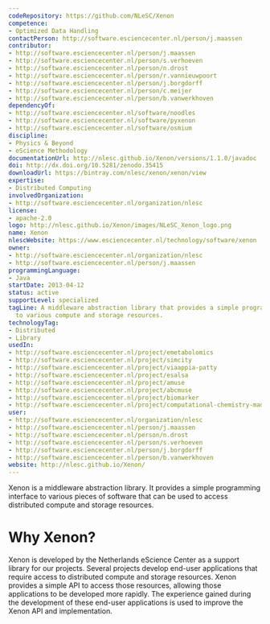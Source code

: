 ```yaml
---
codeRepository: https://github.com/NLeSC/Xenon
competence:
- Optimized Data Handling
contactPerson: http://software.esciencecenter.nl/person/j.maassen
contributor:
- http://software.esciencecenter.nl/person/j.maassen
- http://software.esciencecenter.nl/person/s.verhoeven
- http://software.esciencecenter.nl/person/n.drost
- http://software.esciencecenter.nl/person/r.vannieuwpoort
- http://software.esciencecenter.nl/person/j.borgdorff
- http://software.esciencecenter.nl/person/c.meijer
- http://software.esciencecenter.nl/person/b.vanwerkhoven
dependencyOf:
- http://software.esciencecenter.nl/software/noodles
- http://software.esciencecenter.nl/software/pyxenon
- http://software.esciencecenter.nl/software/osmium
discipline:
- Physics & Beyond
- eScience Methodology
documentationUrl: http://nlesc.github.io/Xenon/versions/1.1.0/javadoc
doi: http://dx.doi.org/10.5281/zenodo.35415
downloadUrl: https://bintray.com/nlesc/xenon/xenon/view
expertise:
- Distributed Computing
involvedOrganization:
- http://software.esciencecenter.nl/organization/nlesc
license:
- apache-2.0
logo: http://nlesc.github.io/Xenon/images/NLeSC_Xenon_logo.png
name: Xenon
nlescWebsite: https://www.esciencecenter.nl/technology/software/xenon
owner:
- http://software.esciencecenter.nl/organization/nlesc
- http://software.esciencecenter.nl/person/j.maassen
programmingLanguage:
- Java
startDate: 2013-04-12
status: active
supportLevel: specialized
tagLine: A middleware abstraction library that provides a simple programming interface
  to various compute and storage resources.
technologyTag:
- Distributed
- Library
usedIn:
- http://software.esciencecenter.nl/project/emetabolomics
- http://software.esciencecenter.nl/project/simcity
- http://software.esciencecenter.nl/project/viaappia-patty
- http://software.esciencecenter.nl/project/esalsa
- http://software.esciencecenter.nl/project/amuse
- http://software.esciencecenter.nl/project/abcmuse
- http://software.esciencecenter.nl/project/biomarker
- http://software.esciencecenter.nl/project/computational-chemistry-made-easy
user:
- http://software.esciencecenter.nl/organization/nlesc
- http://software.esciencecenter.nl/person/j.maassen
- http://software.esciencecenter.nl/person/n.drost
- http://software.esciencecenter.nl/person/s.verhoeven
- http://software.esciencecenter.nl/person/j.borgdorff
- http://software.esciencecenter.nl/person/b.vanwerkhoven
website: http://nlesc.github.io/Xenon/
---
```

Xenon is a middleware abstraction library. It provides a simple
programming interface to various pieces of software that can be used to
access distributed compute and storage resources.

# Why Xenon?

Xenon is developed by the Netherlands eScience Center as a support
library for our projects. Several projects develop end-user applications
that require access to distributed compute and storage resources. Xenon
provides a simple API to access those resources, allowing those
applications to be developed more rapidly. The experience gained during
the development of these end-user applications is used to improve the
Xenon API and implementation.
